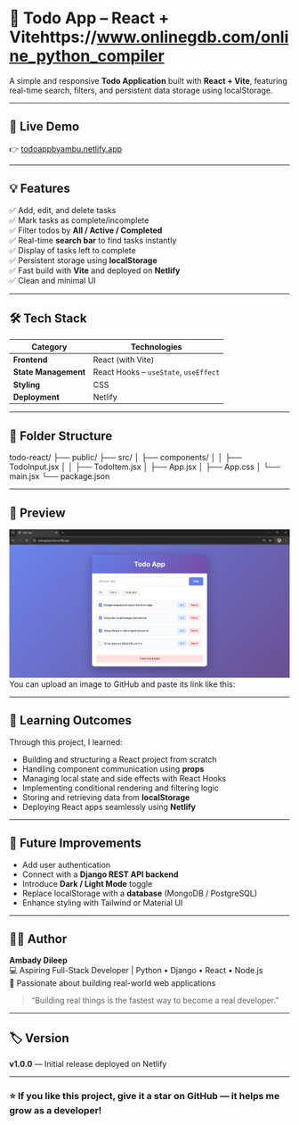 # 📝 Todo App – React + Vitehttps://www.onlinegdb.com/online_python_compiler

A simple and responsive **Todo Application** built with **React + Vite**, featuring real-time search, filters, and persistent data storage using localStorage.

---

## 🚀 Live Demo
👉 [todoappbyambu.netlify.app](https://todoappbyambu.netlify.app)

---

## 💡 Features

✅ Add, edit, and delete tasks  
✅ Mark tasks as complete/incomplete  
✅ Filter todos by **All / Active / Completed**  
✅ Real-time **search bar** to find tasks instantly  
✅ Display of tasks left to complete  
✅ Persistent storage using **localStorage**  
✅ Fast build with **Vite** and deployed on **Netlify**  
✅ Clean and minimal UI

---

## 🛠️ Tech Stack

| Category | Technologies |
|-----------|--------------|
| **Frontend** | React (with Vite) |
| **State Management** | React Hooks – `useState`, `useEffect` |
| **Styling** | CSS |
| **Deployment** | Netlify |

---

## 📂 Folder Structure

todo-react/
├── public/
├── src/
│ ├── components/
│ │ ├── TodoInput.jsx
│ │ ├── TodoItem.jsx
│ ├── App.jsx
│ ├── App.css
│ └── main.jsx
└── package.json

---

## 📸 Preview
*![TodoApp](image.png)*  
You can upload an image to GitHub and paste its link like this:

---

## 🧠 Learning Outcomes

Through this project, I learned:
- Building and structuring a React project from scratch  
- Handling component communication using **props**  
- Managing local state and side effects with React Hooks  
- Implementing conditional rendering and filtering logic  
- Storing and retrieving data from **localStorage**  
- Deploying React apps seamlessly using **Netlify**

---

## 🚧 Future Improvements

- Add user authentication  
- Connect with a **Django REST API backend**  
- Introduce **Dark / Light Mode** toggle  
- Replace localStorage with a **database** (MongoDB / PostgreSQL)  
- Enhance styling with Tailwind or Material UI  

---

## 👨‍💻 Author

**Ambady Dileep**  
💻 Aspiring Full-Stack Developer | Python • Django • React • Node.js  
🌱 Passionate about building real-world web applications  

> “Building real things is the fastest way to become a real developer.”

---

## 🏷️ Version
**v1.0.0** — Initial release deployed on Netlify

---
### ⭐ If you like this project, give it a star on GitHub — it helps me grow as a developer!